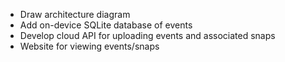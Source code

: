 * Draw architecture diagram
* Add on-device SQLite database of events
* Develop cloud API for uploading events and associated snaps
* Website for viewing events/snaps
